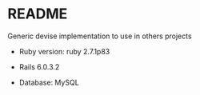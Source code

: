 # README

Generic devise implementation to use in others projects


* Ruby version: ruby 2.7.1p83

* Rails 6.0.3.2

* Database: MySQL
